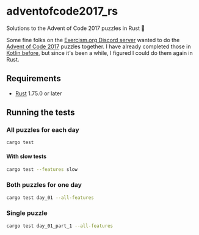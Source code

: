 # adventofcode2017_rs

Solutions to the Advent of Code 2017 puzzles in Rust 🦀

Some fine folks on the [Exercism.org Discord server](https://exercism.org/r/discord) wanted to do the [Advent of Code 2017](https://adventofcode.com/2017) puzzles together.
I have already completed those in [Kotlin before](https://github.com/clechasseur/adventofcode2017), but since it's been a while, I figured I could do them again in Rust.

## Requirements

* [Rust](https://www.rust-lang.org/) 1.75.0 or later

## Running the tests

### All puzzles for each day

```sh
cargo test
```

#### With slow tests

```sh
cargo test --features slow
```

### Both puzzles for one day

```sh
cargo test day_01 --all-features
```

### Single puzzle

```sh
cargo test day_01_part_1 --all-features
```
